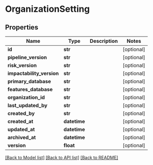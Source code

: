 # OrganizationSetting

## Properties
Name | Type | Description | Notes
------------ | ------------- | ------------- | -------------
**id** | **str** |  | [optional] 
**pipeline_version** | **str** |  | [optional] 
**risk_version** | **str** |  | [optional] 
**impactability_version** | **str** |  | [optional] 
**primary_database** | **str** |  | [optional] 
**features_database** | **str** |  | [optional] 
**organization_id** | **str** |  | [optional] 
**last_updated_by** | **str** |  | [optional] 
**created_by** | **str** |  | [optional] 
**created_at** | **datetime** |  | [optional] 
**updated_at** | **datetime** |  | [optional] 
**archived_at** | **datetime** |  | [optional] 
**version** | **float** |  | [optional] 

[[Back to Model list]](../README.md#documentation-for-models) [[Back to API list]](../README.md#documentation-for-api-endpoints) [[Back to README]](../README.md)


